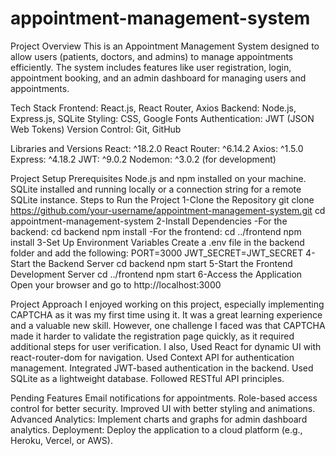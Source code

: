# appointment-management-system
Project Overview
This is an Appointment Management System designed to allow users (patients, doctors, and admins) to manage appointments efficiently. The system includes features like user registration, login, appointment booking, and an admin dashboard for managing users and appointments.

Tech Stack
Frontend: React.js, React Router, Axios
Backend: Node.js, Express.js, SQLite
Styling: CSS, Google Fonts
Authentication: JWT (JSON Web Tokens)
Version Control: Git, GitHub

Libraries and Versions
React: ^18.2.0
React Router: ^6.14.2
Axios: ^1.5.0
Express: ^4.18.2
JWT: ^9.0.2
Nodemon: ^3.0.2 (for development)

Project Setup
Prerequisites
Node.js and npm installed on your machine.
SQLite installed and running locally or a connection string for a remote SQLite instance.
Steps to Run the Project
1-Clone the Repository
  git clone https://github.com/your-username/appointment-management-system.git
  cd appointment-management-system
2-Install Dependencies
  -For the backend:
    cd backend
    npm install
  -For the frontend:
   cd ../frontend
   npm install
3-Set Up Environment Variables
 Create a .env file in the backend folder and add the following:
   PORT=3000
   JWT_SECRET=JWT_SECRET
4-Start the Backend Server
  cd backend
  npm start
5-Start the Frontend Development Server
  cd ../frontend
  npm start
6-Access the Application
   Open your browser and go to http://localhost:3000

 Project Approach
I enjoyed working on this project, especially implementing CAPTCHA as it was my first time using it. It was a great learning experience and a valuable new skill. However, one challenge I faced was that CAPTCHA made it harder to validate the registration page quickly, as it required additional steps for user verification.
I also,
Used React for dynamic UI with react-router-dom for navigation.
Used Context API for authentication management.
Integrated JWT-based authentication in the backend.
Used SQLite as a lightweight database.
Followed RESTful API principles.

 Pending Features
Email notifications for appointments.
Role-based access control for better security.
Improved UI with better styling and animations.
Advanced Analytics: Implement charts and graphs for admin dashboard analytics.
Deployment: Deploy the application to a cloud platform (e.g., Heroku, Vercel, or AWS).





  
